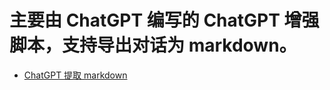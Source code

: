 # 主要由 ChatGPT 编写的 ChatGPT 增强脚本，支持导出对话为 markdown。

- [ChatGPT 提取 markdown](https://greasyfork.org/zh-CN/scripts/459473-enhance-chatgpt-user-experience)
